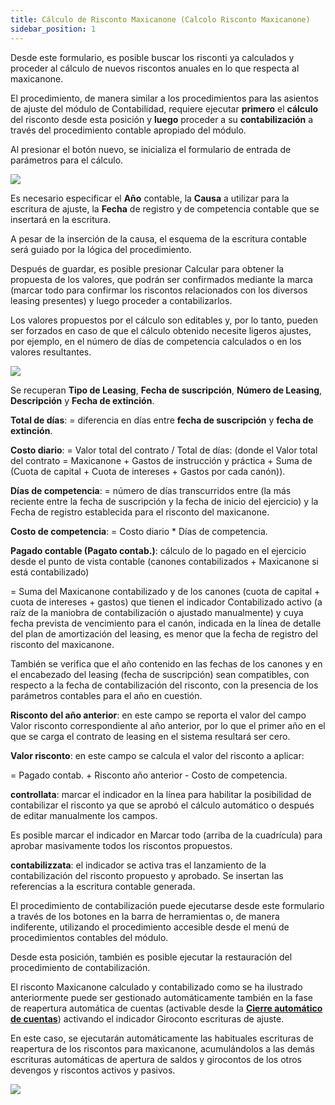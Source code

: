 ```yaml
---
title: Cálculo de Risconto Maxicanone (Calcolo Risconto Maxicanone)
sidebar_position: 1
---
```


Desde este formulario, es posible buscar los risconti ya calculados y proceder al cálculo de nuevos riscontos anuales en lo que respecta al maxicanone.

El procedimiento, de manera similar a los procedimientos para las asientos de ajuste del módulo de Contabilidad, requiere ejecutar **primero** el **cálculo** del risconto desde esta posición y **luego** proceder a su **contabilización** a través del procedimiento contable apropiado del módulo.

Al presionar el botón nuevo, se inicializa el formulario de entrada de parámetros para el cálculo.

![](/img/it-it/finance-area/leasing/procedures/maxifee-accrual-calculation/image01.png)

Es necesario especificar el **Año** contable, la **Causa** a utilizar para la escritura de ajuste, la **Fecha** de registro y de competencia contable que se insertará en la escritura.

A pesar de la inserción de la causa, el esquema de la escritura contable será guiado por la lógica del procedimiento.

Después de guardar, es posible presionar Calcular para obtener la propuesta de los valores, que podrán ser confirmados mediante la marca (marcar todo para confirmar los riscontos relacionados con los diversos leasing presentes) y luego proceder a contabilizarlos.

Los valores propuestos por el cálculo son editables y, por lo tanto, pueden ser forzados en caso de que el cálculo obtenido necesite ligeros ajustes, por ejemplo, en el número de días de competencia calculados o en los valores resultantes.

![](/img/it-it/finance-area/leasing/procedures/maxifee-accrual-calculation/image02.png)

Se recuperan **Tipo de Leasing**, **Fecha de suscripción**, **Número de Leasing**, **Descripción** y **Fecha de extinción**.

**Total de días**: = diferencia en días entre **fecha de suscripción** y **fecha de extinción**.

**Costo diario**: = Valor total del contrato / Total de días: (donde el Valor total del contrato = Maxicanone + Gastos de instrucción y práctica + Suma de (Cuota de capital + Cuota de intereses + Gastos por cada canón)).

**Días de competencia**: = número de días transcurridos entre (la más reciente entre la fecha de suscripción y la fecha de inicio del ejercicio) y la Fecha de registro establecida para el risconto del maxicanone.

**Costo de competencia**: = Costo diario * Días de competencia.

**Pagado contable (Pagato contab.)**: cálculo de lo pagado en el ejercicio desde el punto de vista contable (canones contabilizados + Maxicanone si está contabilizado) 

= Suma del Maxicanone contabilizado y de los canones (cuota de capital + cuota de intereses + gastos) que tienen el indicador Contabilizado activo (a raíz de la maniobra de contabilización o ajustado manualmente) y cuya fecha prevista de vencimiento para el canón, indicada en la línea de detalle del plan de amortización del leasing, es menor que la fecha de registro del risconto del maxicanone.

También se verifica que el año contenido en las fechas de los canones y en el encabezado del leasing (fecha de suscripción) sean compatibles, con respecto a la fecha de contabilización del risconto, con la presencia de los parámetros contables para el año en cuestión.

**Risconto del año anterior**: en este campo se reporta el valor del campo Valor risconto correspondiente al año anterior, por lo que el primer año en el que se carga el contrato de leasing en el sistema resultará ser cero.

**Valor risconto**: en este campo se calcula el valor del risconto a aplicar:

= Pagado contab. + Risconto año anterior - Costo de competencia.

**controllata**: marcar el indicador en la línea para habilitar la posibilidad de contabilizar el risconto ya que se aprobó el cálculo automático o después de editar manualmente los campos.

Es posible marcar el indicador en Marcar todo (arriba de la cuadrícula) para aprobar masivamente todos los riscontos propuestos.

**contabilizzata**: el indicador se activa tras el lanzamiento de la contabilización del risconto propuesto y aprobado. Se insertan las referencias a la escritura contable generada.

El procedimiento de contabilización puede ejecutarse desde este formulario a través de los botones en la barra de herramientas o, de manera indiferente, utilizando el procedimiento accesible desde el menú de procedimientos contables del módulo.

Desde esta posición, también es posible ejecutar la restauración del procedimiento de contabilización.

El risconto Maxicanone calculado y contabilizado como se ha ilustrado anteriormente puede ser gestionado automáticamente también en la fase de reapertura automática de cuentas (activable desde la **[Cierre automático de cuentas](/docs/finance-area/ledger-records/records/procedures/automatic-account-closing/new-account-closing)**) activando el indicador Giroconto escrituras de ajuste.

En este caso, se ejecutarán automáticamente las habituales escrituras de reapertura de los riscontos para maxicanone, acumulándolos a las demás escrituras automáticas de apertura de saldos y girocontos de los otros devengos y riscontos activos y pasivos.

![](/img/it-it/finance-area/leasing/procedures/maxifee-accrual-calculation/image03.png)